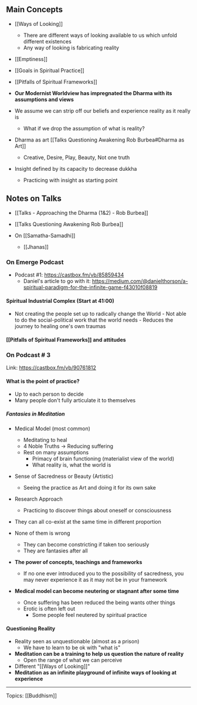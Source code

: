 ## Main Concepts
- [[Ways of Looking]]
	- There are different ways of looking available to us which unfold different existences
	- Any way of looking is fabricating reality
- [[Emptiness]]
- [[Goals in Spiritual Practice]]
- [[Pitfalls of Spiritual Frameworks]]

- **Our Modernist Worldview has impregnated the Dharma with its assumptions and views**
- We assume we can strip off our beliefs and experience reality as it really is
	- What if we drop the assumption of what is reality?
- Dharma as art [[Talks Questioning Awakening Rob Burbea#Dharma as Art]]
	- Creative, Desire, Play, Beauty, Not one truth
- Insight defined by its capacity to decrease dukkha
	- Practicing with insight as starting point

## Notes on Talks
- [[Talks - Approaching the Dharma (1&2) - Rob Burbea]]
- [[Talks Questioning Awakening Rob Burbea]]


- On [[Samatha-Samadhi]]
	- [[Jhanas]]

### On Emerge Podcast
- Podcast #1: https://castbox.fm/vb/85859434
	- Daniel's article to go with it: https://medium.com/@danielthorson/a-spiritual-paradigm-for-the-infinite-game-f43010f08819


#### Spiritual Industrial Complex (Start at 41:00)
- Not creating the people set up to radically change the World
        - Not able to do the social-political work that the world needs
        - Reduces the journey to healing one's own traumas

#### [[Pitfalls of Spiritual Frameworks]] and attitudes

### On Podcast # 3
Link: https://castbox.fm/vb/90761812

#### What is the point of practice?
- Up to each person to decide
- Many people don't fully articulate it to themselves

##### Fantasies in Meditation
- Medical Model (most common)
    - Meditating to heal
    - 4 Noble Truths → Reducing suffering
    - Rest on many assumptions 
        - Primacy of brain functioning (materialist view of the world)
        - What reality is, what the world is
- Sense of Sacredness or Beauty (Artistic)
    - Seeing the practice as Art and doing it for its own sake
- Research Approach
    - Practicing to discover things about oneself or consciousness
- They can all co-exist at the same time in different proportion
- None of them is wrong
    - They can become constricting if taken too seriously
    - They are fantasies after all

- **The power of concepts, teachings and frameworks**
    - If no one ever introduced you to the possibility of sacredness, you may never experience it as it may not be in your framework
- **Medical model can become neutering or stagnant after some time**
	- Once suffering has been reduced the being wants other things
	- Erotic is often left out
		- Some people feel neutered by spiritual practice

#### Questioning Reality
- Reality seen as unquestionable (almost as a prison)
    - We have to learn to be ok with "what is"
- **Meditation can be a training to help us question the nature of reality**
    - Open the range of what we can perceive
- Different "[[Ways of Looking]]"
-  **Meditation as an infinite playground of infinite ways of looking at experience**

-------------------

Topics: [[Buddhism]]
